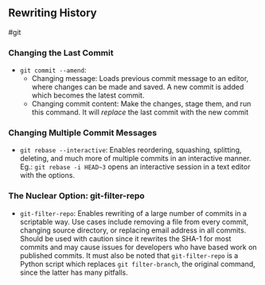 ## Rewriting History
#git 

### Changing the Last Commit
- `git commit --amend`: 
	- Changing message: Loads previous commit message to an editor, where changes can be made and saved. A new commit is added which becomes the latest commit.
	- Changing commit content: Make the changes, stage them, and run this command. It will *replace* the last commit with the new commit
 
### Changing Multiple Commit Messages
- `git rebase --interactive`: Enables reordering, squashing, splitting, deleting, and much more of multiple commits in an interactive manner. Eg.: `git rebase -i HEAD~3` opens an interactive session in a text editor with the options.

### The Nuclear Option: git-filter-repo
- `git-filter-repo`: Enables rewriting of a large number of commits in a scriptable way. Use cases include removing a file from every commit, changing source directory, or replacing email address in all commits. Should be used with caution since it rewrites the SHA-1 for most commits and may cause issues for developers who have based work on published commits. It must also be noted that `git-filter-repo` is a Python script which replaces `git filter-branch`, the original command, since the latter has many pitfalls.